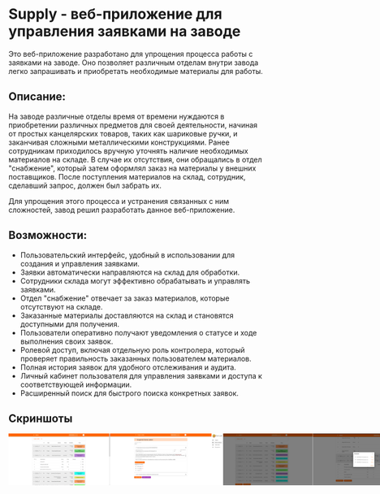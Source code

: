 # Supply - веб-приложение для управления заявками на заводе

Это веб-приложение разработано для упрощения процесса работы с заявками на заводе. Оно позволяет различным отделам внутри завода легко запрашивать и приобретать необходимые материалы для работы.

## Описание:
На заводе различные отделы время от времени нуждаются в приобретении различных предметов для своей деятельности, начиная от простых канцелярских товаров, таких как шариковые ручки, и заканчивая сложными металлическими конструкциями. Ранее сотрудникам приходилось вручную уточнять наличие необходимых материалов на складе. В случае их отсутствия, они обращались в отдел "снабжение", который затем оформлял заказ на материалы у внешних поставщиков. После поступления материалов на склад, сотрудник, сделавший запрос, должен был забрать их.

Для упрощения этого процесса и устранения связанных с ним сложностей, завод решил разработать данное веб-приложение.

## Возможности:
- Пользовательский интерфейс, удобный в использовании для создания и управления заявками.
- Заявки автоматически направляются на склад для обработки.
- Сотрудники склада могут эффективно обрабатывать и управлять заявками.
- Отдел "снабжение" отвечает за заказ материалов, которые отсутствуют на складе.
- Заказанные материалы доставляются на склад и становятся доступными для получения.
- Пользователи оперативно получают уведомления о статусе и ходе выполнения своих заявок.
- Ролевой доступ, включая отдельную роль контролера, который проверяет правильность заказанных пользователем материалов.
- Полная история заявок для удобного отслеживания и аудита.
- Личный кабинет пользователя для управления заявками и доступа к соответствующей информации.
- Расширенный поиск для быстрого поиска конкретных заявок.

## Скриншоты
<div style="display:flex;">
    <img width="200px" src="/screenshots/1.jpg" alt="Скриншот" caption="Скриншот">
    <img width="200px" src="/screenshots/2.jpg" alt="Скриншот" caption="Скриншот">
    <img width="200px" src="/screenshots/3.jpg" alt="Скриншот" caption="Скриншот">
    <img width="200px" src="/screenshots/4.jpg" alt="Скриншот" caption="Скриншот">
    <img width="200px" src="/screenshots/5.jpg" alt="Скриншот" caption="Скриншот">
    <img width="200px" src="/screenshots/6.jpg" alt="Скриншот" caption="Скриншот">
    <img width="200px" src="/screenshots/7.jpg" alt="Скриншот" caption="Скриншот">
</div>